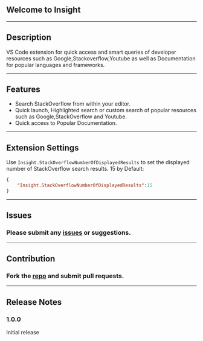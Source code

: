## <strong>Welcome to Insight</strong>

------------------------------------------------------------------------------------------------------------

## Description

VS Code extension for quick access and smart queries of developer resources such as Google,Stackoverflow,Youtube as well as Documentation for popular languages and frameworks.

------------------------------------------------------------------------------------------------------------

## Features
* Search StackOverflow from within your editor.
* Quick launch, Highlighted search or custom search of popular resources such as Google,StackOverflow and Youtube.
* Quick access to Popular Documentation.  


------------------------------------------------------------------------------------------------------------

## Extension Settings
Use `Insight.StackOverflowNumberOfDisplayedResults` to set the displayed number of StackOverflow search results. 15 by Default:
```json
{
    "Insight.StackOverflowNumberOfDisplayedResults":15
}
```

------------------------------------------------------------------------------------------------------------

## Issues
### Please submit any [issues](https://github.com/TylerMcGinn/Insight/issues) or suggestions. 

------------------------------------------------------------------------------------------------------------

## Contribution
### Fork the [repo](https://github.com/TylerMcGinn/Insight) and submit pull requests.

------------------------------------------------------------------------------------------------------------

## Release Notes
### 1.0.0
Initial release


